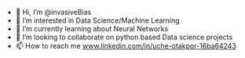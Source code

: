- 👋 Hi, I’m @invasiveBias
- 👀 I’m interested in Data Science/Machine Learning
- 🌱 I’m currently learning about Neural Networks
- 💞️ I’m looking to collaborate on python based Data science projects
- 📫 How to reach me www.linkedin.com/in/uche-otakpor-16ba64243

<!---
invasiveBias/invasiveBias is a ✨ special ✨ repository because its `README.md` (this file) appears on your GitHub profile.
You can click the Preview link to take a look at your changes.
--->
